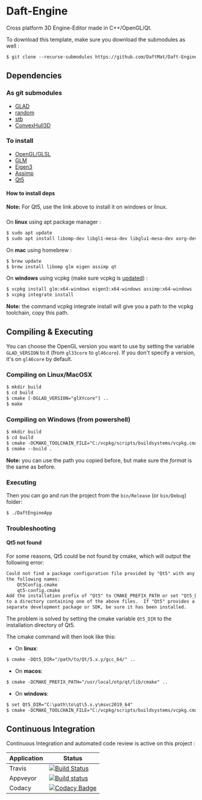 # Daft-Engine
Cross platform 3D Engine-Editor made in C++/OpenGL/Qt.

To download this template, make sure you download the submodules as well :
```txt
$ git clone --recurse-submodules https://github.com/DaftMat/Daft-Engine.git
```

## Dependencies

### As git submodules
 - [GLAD](https://github.com/Stardust-Softwares/GLAD-Includes)
 - [random](https://github.com/effolkronium/random)
 - [stb](https://github.com/nothings/stb)
 - [ConvexHull3D](https://github.com/leomccormack/convhull_3d)

### To install
 - [OpenGL/GLSL](https://www.opengl.org/)
 - [GLM](https://github.com/g-truc/glm)
 - [Eigen3](https://eigen.tuxfamily.org/dox/)
 - [Assimp](https://github.com/assimp/assimp)
 - [Qt5](https://www.qt.io/download-open-source?hsCtaTracking=9f6a2170-a938-42df-a8e2-a9f0b1d6cdce%7C6cb0de4f-9bb5-4778-ab02-bfb62735f3e5)
 
#### How to install deps
**Note:** For Qt5, use the link above to install it on windows or linux.

###
On **linux** using apt package manager :
```txt
$ sudo apt update
$ sudo apt install libomp-dev libgl1-mesa-dev libglu1-mesa-dev xorg-dev libxrandr-dev libxcb-randr0-dev libxinerama-dev libglm-dev libassimp-dev libeigen3-dev libglew-dev
```

On **mac** using homebrew :
```txt
$ brew update
$ brew install libomp glm eigen assimp qt
```

On **windows** using vcpkg (make sure vcpkg is [updated](https://vcpkg.readthedocs.io/en/latest/about/faq/#how-do-i-update-libraries)) :
```txt
$ vcpkg install glm:x64-windows eigen3:x64-windows assimp:x64-windows
$ vcpkg integrate install
```
**Note:** the command vcpkg integrate install will give you a path to the vcpkg toolchain, copy this path.

## Compiling & Executing
You can choose the OpenGL version you want to use by setting the variable `GLAD_VERSION` to it (from `gl33core` to `gl46core`).
If you don't specify a version, it's on `gl46core` by default.
### Compiling on Linux/MacOSX
```txt
$ mkdir build
$ cd build
$ cmake [-DGLAD_VERSION="glXYcore"] ..
$ make
```
### Compiling on Windows (from powershell)
```txt
$ mkdir build
$ cd build
$ cmake -DCMAKE_TOOLCHAIN_FILE="C:/vcpkg/scripts/buildsystems/vcpkg.cmake" [-DGLAD_VERSION="glXYcore"] -G "Visual Studio 16 2019" -A x64 ..
$ cmake --build .
```
**Note:** you can use the path you copied before, but make sure the *format* is the same as before.
### Executing
Then you can go and run the project from the `bin/Release` (or `bin/Debug`) folder:
```txt 
$ ./DaftEngineApp
```

### Troubleshooting
#### Qt5 not found

For some reasons, Qt5 could be not found by cmake, which will output the following error:
```txt
Could not find a package configuration file provided by "Qt5" with any of
the following names:
    Qt5Config.cmake
    qt5-config.cmake
Add the installation prefix of "Qt5" to CMAKE_PREFIX_PATH or set "Qt5_DIR"
to a directory containing one of the above files.  If "Qt5" provides a
separate development package or SDK, be sure it has been installed.
```
The problem is solved by setting the cmake variable `Qt5_DIR` to the installation directory of Qt5.

The cmake command will then look like this:

- On **linux**:
```txt
$ cmake -DQt5_DIR="/path/to/Qt/5.x.y/gcc_64/" ..
```

- On **macos**:
```txt
$ cmake -DCMAKE_PREFIX_PATH="/usr/local/otp/qt/lib/cmake" ..
```

- On **windows**:
```txt
$ set Qt5_DIR="C:\path\to\qt\5.x.y\msvc2019_64"
$ cmake -DCMAKE_TOOLCHAIN_FILE="C:/vcpkg/scripts/buildsystems/vcpkg.cmake" -G "Visual Studio 16 2019" -A x64 ..
```

## Continuous Integration
Continuous Integration and automated code review is active on this project :

| Application | Status |
| --- | --- |
| Travis | [![Build Status](https://travis-ci.com/DaftMat/Daft-Engine.svg?branch=master)](https://travis-ci.com/github/DaftMat/Daft-Engine) |
| Appveyor | [![Build status](https://ci.appveyor.com/api/projects/status/3owhtorag4mh6ox4?svg=true)](https://ci.appveyor.com/project/DaftMat/daft-engine) |
| Codacy | [![Codacy Badge](https://app.codacy.com/project/badge/Grade/b3aff8818ac34bb3a9c6a7b90fff2b9c)](https://www.codacy.com/manual/DaftMat/Daft-Engine?utm_source=github.com&amp;utm_medium=referral&amp;utm_content=DaftMat/Daft-Engine&amp;utm_campaign=Badge_Grade) |